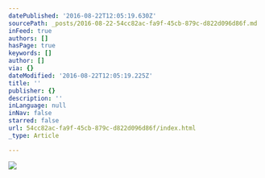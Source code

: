 ```yaml
---
datePublished: '2016-08-22T12:05:19.630Z'
sourcePath: _posts/2016-08-22-54cc82ac-fa9f-45cb-879c-d822d096d86f.md
inFeed: true
authors: []
hasPage: true
keywords: []
author: []
via: {}
dateModified: '2016-08-22T12:05:19.225Z'
title: ''
publisher: {}
description: ''
inLanguage: null
inNav: false
starred: false
url: 54cc82ac-fa9f-45cb-879c-d822d096d86f/index.html
_type: Article

---
```

![](https://the-grid-user-content.s3-us-west-2.amazonaws.com/d9b83e1a-6c69-4c1f-b2c1-8eede069e5ef.jpg)